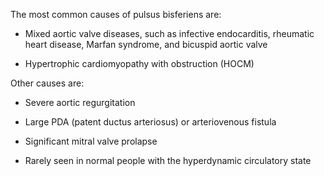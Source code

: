 The most common causes of pulsus bisferiens are:

- Mixed aortic valve diseases, such as infective endocarditis, rheumatic heart disease, Marfan syndrome, and bicuspid aortic valve

- Hypertrophic cardiomyopathy with obstruction (HOCM)

Other causes are:

- Severe aortic regurgitation

- Large PDA (patent ductus arteriosus) or arteriovenous fistula

- Significant mitral valve prolapse

- Rarely seen in normal people with the hyperdynamic circulatory state